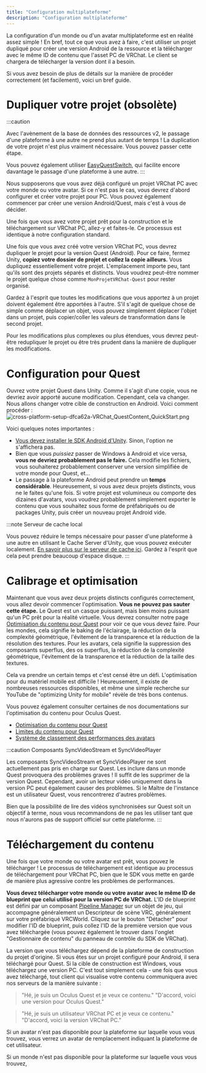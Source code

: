 ```yaml
---
title: "Configuration multiplateforme"
description: "Configuration multiplateforme"
---
```


La configuration d'un monde ou d'un avatar multiplateforme est en réalité assez simple ! En bref, tout ce que vous avez à faire, c'est utiliser un projet dupliqué pour créer une version Android de la ressource et la télécharger avec le même ID de contenu que l'asset PC de VRChat. Le client se chargera de télécharger la version dont il a besoin.

Si vous avez besoin de plus de détails sur la manière de procéder correctement (et facilement), voici un bref guide.

# Dupliquer votre projet (obsolète)

:::caution

Avec l'avènement de la base de données des ressources v2, le passage d'une plateforme à une autre ne prend plus autant de temps ! La duplication de votre projet n'est plus vraiment nécessaire. Vous pouvez passer cette étape.

Vous pouvez également utiliser [EasyQuestSwitch](https://github.com/JordoVR/EasyQuestSwitch), qui facilite encore davantage le passage d'une plateforme à une autre.
:::

Nous supposerons que vous avez déjà configuré un projet VRChat PC avec votre monde ou votre avatar. Si ce n'est pas le cas, vous devrez d'abord configurer et créer votre projet pour PC. Vous pouvez également commencer par créer une version Android/Quest, mais c'est à vous de décider.

Une fois que vous avez votre projet prêt pour la construction et le téléchargement sur VRChat PC, allez-y et faites-le. Ce processus est identique à notre configuration standard.

Une fois que vous avez créé votre version VRChat PC, vous devrez dupliquer le projet pour la version Quest (Android). Pour ce faire, fermez Unity, **copiez votre dossier de projet et collez la copie ailleurs.** Vous dupliquez essentiellement votre projet. L'emplacement importe peu, tant qu'ils sont des projets séparés et distincts. Vous voudrez peut-être nommer le projet quelque chose comme `MonProjetVRChat-Quest` pour rester organisé.

Gardez à l'esprit que toutes les modifications que vous apportez à un projet doivent également être apportées à l'autre. S'il s'agit de quelque chose de simple comme déplacer un objet, vous pouvez simplement déplacer l'objet dans un projet, puis copier/coller les valeurs de transformation dans le second projet.

Pour les modifications plus complexes ou plus étendues, vous devrez peut-être redupliquer le projet ou être très prudent dans la manière de dupliquer les modifications.
# Configuration pour Quest
Ouvrez votre projet Quest dans Unity. Comme il s'agit d'une copie, vous ne devriez avoir apporté aucune modification. Cependant, cela va changer. Nous allons changer votre cible de construction en Android. Voici comment procéder :
![cross-platform-setup-dfca62a-VRChat_QuestContent_QuickStart.png](/img/cross-platform-setup-dfca62a-VRChat_QuestContent_QuickStart.png)

Voici quelques notes importantes :
- [Vous devez installer le SDK Android d'Unity](https://docs.unity3d.com/Manual/android-sdksetup.html). Sinon, l'option ne s'affichera pas.
- Bien que vous *puissiez* passer de Windows à Android et vice versa, **vous ne devriez probablement pas le faire.** Cela modifie les fichiers, vous souhaiterez probablement conserver une version simplifiée de votre monde pour Quest, et...
- Le passage à la plateforme Android peut prendre un **temps considérable**. Heureusement, si vous avez deux projets distincts, vous ne le faites qu'une fois. Si votre projet est volumineux ou comporte des dizaines d'avatars, vous voudrez probablement simplement exporter le contenu que vous souhaitez sous forme de préfabriqués ou de packages Unity, puis créer un nouveau projet Android vide.

:::note Serveur de cache local

Vous pouvez réduire le temps nécessaire pour passer d'une plateforme à une autre en utilisant le Cache Server d'Unity, que vous pouvez exécuter localement. [En savoir plus sur le serveur de cache ici](https://docs.unity3d.com/Manual/CacheServer.html). Gardez à l'esprit que cela peut prendre beaucoup d'espace disque.
:::

# Calibrage et optimisation
Maintenant que vous avez deux projets distincts configurés correctement, vous allez devoir commencer l'optimisation. **Vous ne pouvez pas sauter cette étape.** Le Quest est un casque puissant, mais bien moins puissant qu'un PC prêt pour la réalité virtuelle. Vous devrez consulter notre page [Optimisation du contenu pour Quest](/platforms/android/quest-content-optimization) pour voir ce que vous devez faire. Pour les mondes, cela signifie le baking de l'éclairage, la réduction de la complexité géométrique, l'évitement de la transparence et la réduction de la résolution des textures. Pour les avatars, cela signifie la suppression des composants superflus, des os superflus, la réduction de la complexité géométrique, l'évitement de la transparence et la réduction de la taille des textures.

Cela va prendre un certain temps et c'est censé être un défi. L'optimisation pour du matériel mobile est difficile ! Heureusement, il existe de nombreuses ressources disponibles, et même une simple recherche sur YouTube de "optimizing Unity for mobile" révèle de très bons contenus.

Vous pouvez également consulter certaines de nos documentations sur l'optimisation du contenu pour Oculus Quest.
- [Optimisation du contenu pour Quest](/platforms/android/quest-content-optimization)
- [Limites du contenu pour Quest](/platforms/android/quest-content-limitations)
- [Système de classement des performances des avatars](/avatars/avatar-performance-ranking-system)

:::caution Composants SyncVideoStream et SyncVideoPlayer

Les composants SyncVideoStream et SyncVideoPlayer ne sont actuellement pas pris en charge sur Quest. Les inclure dans un monde Quest provoquera des problèmes graves ! Il suffit de les supprimer de la version Quest. Cependant, avoir un lecteur vidéo uniquement dans la version PC peut également causer des problèmes. Si le Maître de l'instance est un utilisateur Quest, vous rencontrerez d'autres problèmes.

Bien que la possibilité de lire des vidéos synchronisées sur Quest soit un objectif à terme, nous vous recommandons de ne pas les utiliser tant que nous n'aurons pas de support officiel sur cette plateforme.
:::

# Téléchargement du contenu
Une fois que votre monde ou votre avatar est prêt, vous pouvez le télécharger ! Le processus de téléchargement est identique au processus de téléchargement pour VRChat PC, bien que le SDK vous mette en garde de manière plus agressive contre les problèmes de performances.

**Vous devez télécharger votre monde ou votre avatar avec le même ID de blueprint que celui utilisé pour la version PC de VRChat.** L'ID de blueprint est défini par un composant [Pipeline Manager](/sdk/vrcpipelinemanager) sur un objet de jeu, qui accompagne généralement un Descripteur de scène VRC, généralement sur votre préfabriqué VRCWorld. Cliquez sur le bouton "Détacher" pour modifier l'ID de blueprint, puis collez l'ID de la première version que vous avez téléchargée (vous pouvez également le trouver dans l'onglet "Gestionnaire de contenu" du panneau de contrôle du SDK de VRChat).

La version que vous téléchargez dépend de la plateforme de construction du projet d'origine. Si vous êtes sur un projet configuré pour Android, il sera téléchargé pour Quest. Si la cible de construction est Windows, vous téléchargez une version PC. C'est tout simplement cela - une fois que vous avez téléchargé, tout client qui visualise votre contenu communiquera avec nos serveurs de la manière suivante :

>"Hé, je suis un Oculus Quest et je veux ce contenu."
>"D'accord, voici une version pour Oculus Quest."

>"Hé, je suis un utilisateur VRChat PC et je veux ce contenu."
>"D'accord, voici la version VRChat PC."

Si un avatar n'est pas disponible pour la plateforme sur laquelle vous vous trouvez, vous verrez un avatar de remplacement indiquant la plateforme de cet utilisateur.

Si un monde n'est pas disponible pour la plateforme sur laquelle vous vous trouvez,
